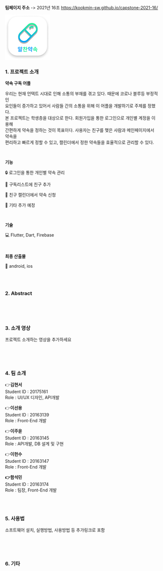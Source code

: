 **팀페이지 주소** -> 2021년 16조 https://kookmin-sw.github.io/capstone-2021-16/

![img2](./img2.png)

### 1. 프로젝트 소개

  **약속 구독 어플**

우리는 현재 언택트 시대로 인해 소통의 부재를 겪고 있다. 때문에 코로나 블루등 부정적인<br>
요인들이 증가하고 있어서 사람들 간의 소통을 위해 이 어플을 개발하기로 주제를 정했다. <br>
본 프로젝트는 학생층을 대상으로 한다. 회원가입을 통한 로그인으로 개인별 계정을 이용해<br>
간편하게 약속을 정하는 것이 목표이다. 사용자는 친구를 맺은 사람과 메인페이지에서 약속을<br> 
편리하고 빠르게 정할 수 있고, 캘린더에서 정한 약속들을 효율적으로 관리할 수 있다. 

<br>

**기능** 

:lock: 로그인을 통한 개인별 약속 관리

:couple: 구독리스트에 친구 추가

:calendar: 친구 캘린더에서 약속 신청

:pushpin: 기타 추가 예정

<br>

**기술**

:computer: Flutter, Dart, Firebase

<br>

**최종 산출물**

:iphone: android, ios

<br>
<br>

### 2. Abstract<br>

<br>
<br>
<br>

### 3. 소개 영상

프로젝트 소개하는 영상을 추가하세요

<br>
<br>
<br>

### 4. 팀 소개

:point_right:**김현서**   
   Student ID : 20175161   
   Role : UI/UX 디자인, API개발
  <br>   

:point_right:**이선용**<br>
Student ID : 20163139 <br>
Role : Front-End 개발
   <br>

:point_right:**이주윤**<br>
Student ID : 20163145 <br>
Role : API개발, DB 설계 및 구현
   <br>

:point_right:**이헌수** <br>
Student ID : 20163147 <br>
Role : Front-End 개발
   <br>    

**:point_right:함석민** <br>
Student ID : 20163174 <br>
Role : 팀장, Front-End 개발

   <br>
   <br>

### 5. 사용법

소프트웨어 설치, 실행방법, 사용방법 등 추가링크로 포함


<br>
<br>
<br>

### 6. 기타


